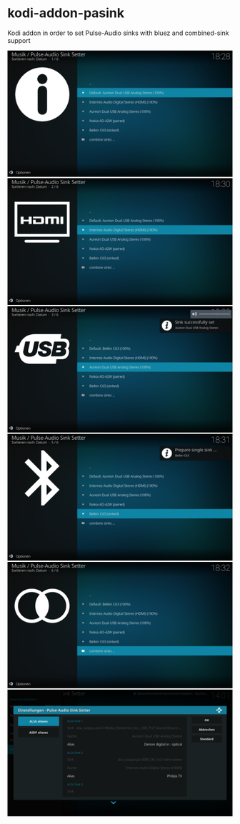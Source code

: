 # kodi-addon-pasink
Kodi addon in order to set Pulse-Audio sinks with bluez and combined-sink support

<img src="plugin.audio.pasink/resources/assets/screen_1_info.png?raw=true">
<img src="plugin.audio.pasink/resources/assets/screen_2_hdmi.png?raw=true">
<img src="plugin.audio.pasink/resources/assets/screen_3_usb.png?raw=true">
<img src="plugin.audio.pasink/resources/assets/screen_4_bluez.png?raw=true">
<img src="plugin.audio.pasink/resources/assets/screen_5_combine.png?raw=true">
<img src="plugin.audio.pasink/resources/assets/screen_6_settings.png?raw=true">
